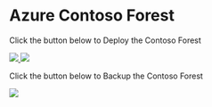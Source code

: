 # Azure Contoso Forest

Click the button below to Deploy the Contoso Forest

<a href="https://portal.azure.com/#create/Microsoft.Template/uri/https%3A%2F%2Fraw.githubusercontent.com%2Fadj2010%2FARM%2Fmaster%2Fazuredeploy.json" target="_blank">
    <img src="http://azuredeploy.net/deploybutton.png"/>
</a>
<a href="http://armviz.io/#/?load=https://raw.githubusercontent.com/adj2010/ARM/master/azuredeploy.json" target="_blank">
    <img src="http://armviz.io/visualizebutton.png"/>
</a>

Click the button below to Backup the Contoso Forest

<a href="https://portal.azure.com/#create/Microsoft.Template/uri/https%3A%2F%2Fraw.githubusercontent.com%2Fadj2010%2FARM%2Fmaster%2Fv1.json" target="_blank">
    <img src="http://azuredeploy.net/deploybutton.png"/>
</a>


